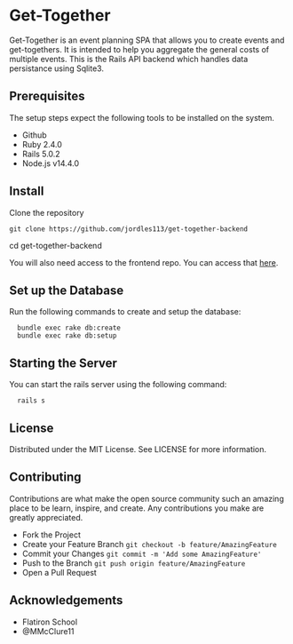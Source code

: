# Get-Together
Get-Together is an event planning SPA that allows you to create events and get-togethers. It is intended to help you aggregate the general costs of multiple events. This is the Rails API backend which handles data persistance using Sqlite3. 
## Prerequisites

The setup steps expect the following tools to be installed on the system.

- Github
- Ruby 2.4.0
- Rails 5.0.2
- Node.js v14.4.0

## Install
Clone the repository
```
git clone https://github.com/jordles113/get-together-backend
```
cd get-together-backend

You will also need access to the frontend repo. You can access that [here](https://github.com/jordles113/get-together-frontend).

## Set up the Database

Run the following commands to create and setup the database: 

```
  bundle exec rake db:create
  bundle exec rake db:setup
```

## Starting the Server
You can start the rails server using the following command: 
```
  rails s
```

## License 

Distributed under the MIT License. See LICENSE for more information.

## Contributing 

Contributions are what make the open source community such an amazing place to be learn, inspire, and create. Any contributions you make are greatly appreciated.

- Fork the Project
- Create your Feature Branch `git checkout -b feature/AmazingFeature`
- Commit your Changes `git commit -m 'Add some AmazingFeature'`
- Push to the Branch `git push origin feature/AmazingFeature`
- Open a Pull Request

## Acknowledgements 

- Flatiron School 
- @MMcClure11
